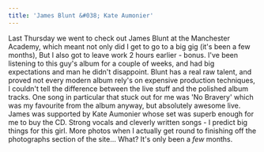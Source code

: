 ```yaml
---
title: 'James Blunt &#038; Kate Aumonier'
---
```

Last Thursday we went to check out James Blunt at the Manchester Academy, which meant not only did I get to go to a big gig (it's been a few months), But I also got to leave work 2 hours earlier - bonus. I've been listening to this guy's album for a couple of weeks, and had big expectations and man he didn't disappoint. Blunt has a real raw talent, and proved not every modern album rely's on expensive production techniques, I couldn't tell the difference between the live stuff and the polished album tracks. One song in particular that stuck out for me was 'No Bravery' which was my favourite from the album anyway, but absolutely awesome live. James was supported by Kate Aumonier whose set was superb enough for me to buy the CD. Strong vocals and cleverly written songs - I predict big things for this girl. More photos when I actually get round to finishing off the photographs section of the site... What? It's only been a *few* months.